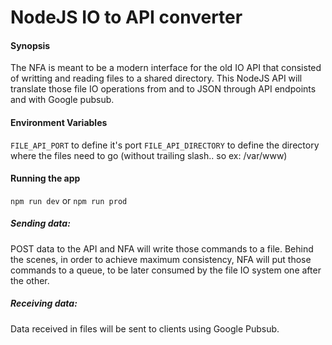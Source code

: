 NodeJS IO to API converter
================

#### Synopsis

The NFA is meant to be a modern interface for the old IO API that consisted of writting and reading files to a shared directory. This NodeJS API will translate those file IO operations from and to JSON through API endpoints and with Google pubsub.

#### Environment Variables
`FILE_API_PORT` to define it's port
`FILE_API_DIRECTORY` to define the directory where the files need to go (without trailing slash.. so ex: /var/www)

#### Running the app
`npm run dev` or `npm run prod`

##### Sending data:
POST data to the API and NFA will write those commands to a file. Behind the scenes, in order to achieve maximum consistency, NFA will put those commands to a queue, to be later consumed by the file IO system one after the other.

##### Receiving data:
Data received in files will be sent to clients using Google Pubsub.